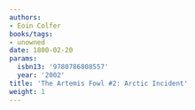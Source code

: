 ```yaml
---
authors:
- Eoin Colfer
books/tags:
- unowned
date: 1800-02-20
params:
  isbn13: '9780786808557'
  year: '2002'
title: 'The Artemis Fowl #2: Arctic Incident'
weight: 1
---
```


<!--more-->